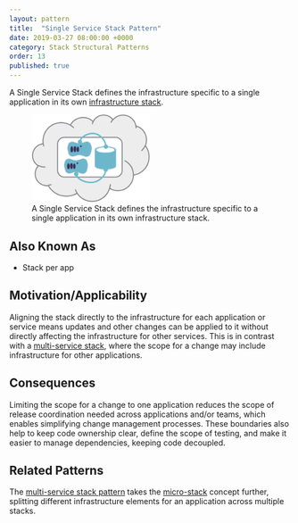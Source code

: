 ```yaml
---
layout: pattern
title:  "Single Service Stack Pattern"
date: 2019-03-27 08:00:00 +0000
category: Stack Structural Patterns
order: 13
published: true
---
```


A Single Service Stack defines the infrastructure specific to a single application in its own
[infrastructure stack](/patterns/stack-concept/).


<figure>
  <img src="images/single-service-stack.png" alt="A Single Service Stack defines the infrastructure specific to a single application in its own infrastructure stack" width="50%"/>
  <figcaption>A Single Service Stack defines the infrastructure specific to a single application in its own infrastructure stack.</figcaption>
</figure>


## Also Known As

- Stack per app


## Motivation/Applicability

Aligning the stack directly to the infrastructure for each application or service means updates and other changes can be applied to it without directly affecting the infrastructure for other services. This is in contrast with a [multi-service stack](multi-service-stack.html), where the scope for a change may include infrastructure for other applications.


## Consequences

Limiting the scope for a change to one application reduces the scope of release coordination needed across applications and/or teams, which enables simplifying change management processes. These boundaries also help to keep code ownership clear, define the scope of testing, and make it easier to manage dependencies, keeping code decoupled.


## Related Patterns

The [multi-service stack pattern](multi-service-stack.html) takes the [micro-stack](micro-stack.html) concept further, splitting different infrastructure elements for an application across multiple stacks.
